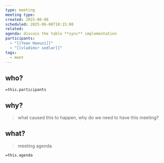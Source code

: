 ```yaml
---
type: meeting
meeting type:
created: 2025-06-06
scheduled: 2025-06-06T10:15:00
related:
agenda: discuss the table **sync** implementation
participants:
  - "[[Yoan Haouzi]]"
  - "[[vladimir sedlar]]"
tags:
  - meet
---
```

## who?

`=this.participants`

## why?
> what caused this to happen, why do we need to have this meeting?

## what?
> meeting agenda

`=this.agenda`

